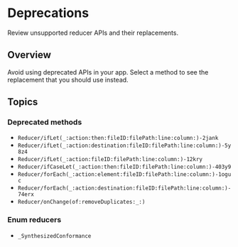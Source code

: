 # Deprecations

Review unsupported reducer APIs and their replacements.

## Overview

Avoid using deprecated APIs in your app. Select a method to see the replacement that you should use
instead.

## Topics

### Deprecated methods

- ``Reducer/ifLet(_:action:then:fileID:filePath:line:column:)-2jank``
- ``Reducer/ifLet(_:action:destination:fileID:filePath:line:column:)-5y8z4``
- ``Reducer/ifLet(_:action:fileID:filePath:line:column:)-12kry``
- ``Reducer/ifCaseLet(_:action:then:fileID:filePath:line:column:)-403y9``
- ``Reducer/forEach(_:action:element:fileID:filePath:line:column:)-1oguc``
- ``Reducer/forEach(_:action:destination:fileID:filePath:line:column:)-74erx``
- ``Reducer/onChange(of:removeDuplicates:_:)``

### Enum reducers

- ``_SynthesizedConformance``
